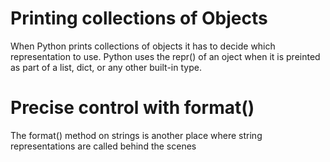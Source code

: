 # Printing collections of Objects

When Python prints collections of objects it has to decide which representation to use. Python uses the repr() of an oject when it is preinted as part of a list, dict, or any other built-in type.

# Precise control with format()

The format() method on strings is another place where string representations are called behind the scenes